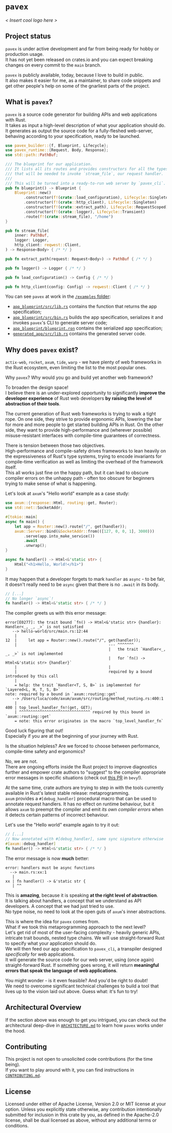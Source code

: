 # `pavex`

_< Insert cool logo here >_

## Project status

`pavex` is under active development and far from being ready for hobby or production usage.  
It has not yet been released on crates.io and you can expect breaking changes on every commit to the `main` branch.

`pavex` is publicly available, today, because I love to build in public.  
It also makes it easier for me, as a maintainer, to share code snippets and get other people's help
on some of the gnarliest parts of the project.

## What is `pavex`?

`pavex` is a source code generator for building APIs and web applications with Rust.  
It takes as input a high-level description of what your application should do.
It generates as output the source code for a fully-fleshed web-server, behaving according to your specification, ready
to be launched.

```rust
use pavex_builder::{f, Blueprint, Lifecycle};
use pavex_runtime::{Request, Body, Response};
use std::path::PathBuf;

/// The blueprint for our application.
/// It lists all its routes and provides constructors for all the types
/// that will be needed to invoke `stream_file`, our request handler.
///
/// This will be turned into a ready-to-run web server by `pavex_cli`.
pub fn blueprint() -> Blueprint {
    Blueprint::new()
        .constructor(f!(crate::load_configuration), Lifecycle::Singleton)
        .constructor(f!(crate::http_client), Lifecycle::Singleton)
        .constructor(f!(crate::extract_path), Lifecycle::RequestScoped)
        .constructor(f!(crate::logger), Lifecycle::Transient)
        .route(f!(crate::stream_file), "/home")
}

pub fn stream_file(
    inner: PathBuf,
    logger: Logger,
    http_client: reqwest::Client,
) -> Response<Body> { /* */ }

pub fn extract_path(request: Request<Body>) -> PathBuf { /* */ }

pub fn logger() -> Logger { /* */ }

pub fn load_configuration() -> Config { /* */ }

pub fn http_client(config: Config) -> reqwest::Client { /* */ }
```

You can see `pavex` at work in the [`/examples` folder](./examples):

- [`app_blueprint/src/lib.rs`](./examples/app_blueprint/src/lib.rs) contains the function that returns the app
  specification;
- [`app_blueprint/src/bin.rs`](./examples/app_blueprint/src/bin.rs) builds the app specification, serializes it and
  invokes `pavex`'s CLI to generate server code;
- [`app_blueprint/blueprint.ron`](./examples/app_blueprint/blueprint.ron) contains the serialized app specification;
- [`generated_app/src/lib.rs`](./examples/generated_app/src/lib.rs) contains the generated server code.

## Why does `pavex` exist?

`actix-web`, `rocket`, `axum`, `tide`, `warp` - we have plenty of web frameworks in the Rust ecosystem, even
limiting the list to the most popular ones.

Why `pavex`? Why would you go and build yet another web framework?

To broaden the design space!  
I believe there is an under-explored opportunity to significantly **improve the developer experience** of Rust web
developers **by raising the level of abstraction of their tools**.

The current generation of Rust web frameworks is trying to walk a tight rope.
On one side, they strive to provide ergonomic APIs, lowering the bar for more and more people to get started building
APIs in Rust.
On the other side, they want to provide high-performance and (wherever possible) misuse-resistant interfaces with
compile-time guarantees of correctness.

There is tension between those two objectives.  
High-performance and compile-safety drives frameworks to lean heavily on the expressiveness of Rust's type systems,
trying to encode invariants
for compile-time verification as well as limiting the overhead of the framework itself.  
This all works just fine on the happy path, but it can lead to obscure compiler errors on the unhappy path - often
too obscure for beginners trying to make sense of what is happening.

Let's look at `axum`'s "Hello world" example as a case study:

```rust
use axum::{response::Html, routing::get, Router};
use std::net::SocketAddr;

#[tokio::main]
async fn main() {
    let app = Router::new().route("/", get(handler));
    axum::Server::bind(&SocketAddr::from(([127, 0, 0, 1], 3000)))
        .serve(app.into_make_service())
        .await
        .unwrap();
}

async fn handler() -> Html<&'static str> {
    Html("<h1>Hello, World!</h1>")
}
```

It may happen that a developer forgets to mark `handler` as `async` - to be fair, it doesn't really need to be `async`
given that there is no `.await` in its body.

```rust
// [...]
// No longer `async`!
fn handler() -> Html<&'static str> { /* */ }
```

The compiler greets us with this error message:

```text
error[E0277]: the trait bound `fn() -> Html<&'static str> {handler}: Handler<_, _, _>` is not satisfied
   --> hello-world/src/main.rs:12:44
    |
12  |     let app = Router::new().route("/", get(handler));
    |                                        --- ^^^^^^^ 
                                             |   the trait `Handler<_, _, _>` is not implemented 
                                             |   for `fn() -> Html<&'static str> {handler}`
    |                                        |
    |                                        required by a bound introduced by this call
    |
    = help: the trait `Handler<T, S, B>` is implemented for `Layered<L, H, T, S, B>`
note: required by a bound in `axum::routing::get`
   --> /Users/luca/code/axum/axum/src/routing/method_routing.rs:400:1
    |
400 | top_level_handler_fn!(get, GET);
    | ^^^^^^^^^^^^^^^^^^^^^^^^^^^^^^^ required by this bound in `axum::routing::get`
    = note: this error originates in the macro `top_level_handler_fn`
```

Good luck figuring that out!  
Especially if you are at the beginning of your journey with Rust.

Is the situation helpless? Are we forced to choose between performance, compile-time safety and ergonomics?

No, we are not.  
There are ongoing efforts inside the Rust project to improve diagnostics further and empower crate authors to "suggest"
to the compiler appropriate error messages in specific situations (check
out [this PR](https://github.com/bevyengine/bevy/pull/5786) in `bevy`!).

At the same time, crate authors are trying to step in with the tools currently available in Rust's latest stable
release: metaprogramming.  
`axum` provides a `#[debug_handler]` procedural macro that can be used to annotate request handlers. It has no effect on
runtime
behaviour, but
it allows `axum` to preempt the compiler and emit _its own compiler errors_ when it detects certain patterns of
incorrect behaviour.

Let's use the "Hello world" example again to try it out:

```rust
// [...]
// Now annotated with #[debug_handler], same sync signature otherwise
#[axum::debug_handler]
fn handler() -> Html<&'static str> { /* */ }
```

The error message is now **much** better:

```text
error: handlers must be async functions
  --> main.rs:xx:1
   |
xx | fn handler() -> &'static str {
   | ^^
```

This is **amazing**, because it is speaking **at the right level of abstraction**.  
It is talking about handlers, a concept that we understand as API developers. A concept that we had just tried to use.  
No type noise, no need to look at the open guts of `axum`'s inner abstractions.

This is where the idea for `pavex` comes from.  
What if we took this metaprogramming approach to the next level?  
Let's get rid of most of the user-facing complexity - heavily generic APIs, intricate trait bounds, nested type chains.
We will use straight-forward Rust to specify what your application should do.  
We will then feed our app specification to `pavex_cli`, a transpiler designed _specifically_ for web applications.  
It will generate the source code for our web server, using (once again) straight-forward Rust. If something goes wrong,
it will return **meaningful errors that speak the language of web applications**.

You might wonder - is it even feasible? And you'd be right to doubt!  
We need to overcome significant technical challenges to build a tool that lives up to the vision laid out above.
Guess what: it's fun to try!

## Architectural Overview

If the section above was enough to get you intrigued, you can check out the architectural deep-dive
in [`ARCHITECTURE.md`](ARCHITECTURE.md) to learn how `pavex` works under the hood.

## Contributing

This project is not open to unsolicited code contributions (for the time being).  
If you want to play around with it, you can find instructions in [`CONTRIBUTING.md`](CONTRIBUTING.md).

## License

Licensed under either of Apache License, Version 2.0 or MIT license at your option.
Unless you explicitly state otherwise, any contribution intentionally submitted for inclusion in this crate by you, as
defined in the Apache-2.0 license, shall be dual licensed as above, without any additional terms or conditions.
